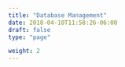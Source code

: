 ```yaml
---
title: "Database Management"
date: 2018-04-10T11:58:26-06:00
draft: false
type: "page"

weight: 2
---
```





